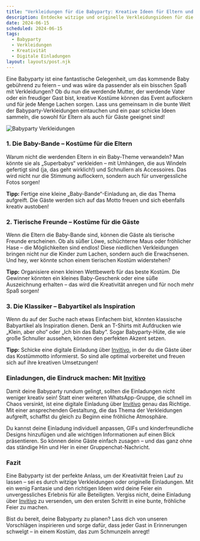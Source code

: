 ```yaml
---
title: "Verkleidungen für die Babyparty: Kreative Ideen für Eltern und Gäste"
description: Entdecke witzige und originelle Verkleidungsideen für die Babyparty, die für Lacher sorgen und das Event unvergesslich machen, inklusive Tipps für digitale Einladungen, die den perfekten Rahmen schaffen.
date: 2024-06-15
scheduled: 2024-06-15
tags:
  - Babyparty
  - Verkleidungen
  - Kreativität
  - Digitale Einladungen
layout: layouts/post.njk
---
```


Eine Babyparty ist eine fantastische Gelegenheit, um das kommende Baby gebührend zu feiern – und was wäre da passender als ein bisschen Spaß mit Verkleidungen? Ob du nun die werdende Mutter, der werdende Vater oder ein freudiger Gast bist, kreative Kostüme können das Event auflockern und für jede Menge Lachen sorgen. Lass uns gemeinsam in die bunte Welt der Babyparty-Verkleidungen eintauchen und ein paar schicke Ideen sammeln, die sowohl für Eltern als auch für Gäste geeignet sind!

![Babyparty Verkleidungen](/img/babyparty-costumes.webp)

### 1. **Die Baby-Bande – Kostüme für die Eltern**

Warum nicht die werdenden Eltern in ein Baby-Theme verwandeln? Man könnte sie als „Superbabys“ verkleiden – mit Umhängen, die aus Windeln gefertigt sind (ja, das geht wirklich!) und Schnullern als Accessoires. Das wird nicht nur die Stimmung auflockern, sondern auch für unvergessliche Fotos sorgen!

**Tipp:** Fertige eine kleine „Baby-Bande“-Einladung an, die das Thema aufgreift. Die Gäste werden sich auf das Motto freuen und sich ebenfalls kreativ austoben!

### 2. **Tierische Freunde – Kostüme für die Gäste**

Wenn die Eltern die Baby-Bande sind, können die Gäste als tierische Freunde erscheinen. Ob als süßer Löwe, schüchterne Maus oder fröhlicher Hase – die Möglichkeiten sind endlos! Diese niedlichen Verkleidungen bringen nicht nur die Kinder zum Lachen, sondern auch die Erwachsenen. Und hey, wer könnte schon einem tierischen Kostüm widerstehen?

**Tipp:** Organisiere einen kleinen Wettbewerb für das beste Kostüm. Die Gewinner könnten ein kleines Baby-Geschenk oder eine süße Auszeichnung erhalten – das wird die Kreativität anregen und für noch mehr Spaß sorgen!

### 3. **Die Klassiker – Babyartikel als Inspiration**

Wenn du auf der Suche nach etwas Einfachem bist, könnten klassische Babyartikel als Inspiration dienen. Denk an T-Shirts mit Aufdrucken wie „Klein, aber oho“ oder „Ich bin das Baby“. Sogar Babyparty-Hüte, die wie große Schnuller aussehen, können den perfekten Akzent setzen.

**Tipp:** Schicke eine digitale Einladung über [Invitivo](https://invitivo.com/), in der du die Gäste über das Kostümmotto informierst. So sind alle optimal vorbereitet und freuen sich auf ihre kreativen Umsetzungen!

### **Einladungen, die Eindruck machen: Mit [Invitivo](https://invitivo.com/create)**

Damit deine Babyparty rundum gelingt, sollten die Einladungen nicht weniger kreativ sein! Statt einer weiteren WhatsApp-Gruppe, die schnell im Chaos versinkt, ist eine digitale Einladung über [Invitivo](https://invitivo.com/) genau das Richtige. Mit einer ansprechenden Gestaltung, die das Thema der Verkleidungen aufgreift, schaffst du gleich zu Beginn eine fröhliche Atmosphäre.

Du kannst deine Einladung individuell anpassen, GIFs und kinderfreundliche Designs hinzufügen und alle wichtigen Informationen auf einen Blick präsentieren. So können deine Gäste einfach zusagen – und das ganz ohne das ständige Hin und Her in einer Gruppenchat-Nachricht.

### **Fazit**

Eine Babyparty ist der perfekte Anlass, um der Kreativität freien Lauf zu lassen – sei es durch witzige Verkleidungen oder originelle Einladungen. Mit ein wenig Fantasie und den richtigen Ideen wird deine Feier ein unvergessliches Erlebnis für alle Beteiligten. Vergiss nicht, deine Einladung über [Invitivo](https://invitivo.com/) zu versenden, um den ersten Schritt in eine bunte, fröhliche Feier zu machen.

Bist du bereit, deine Babyparty zu planen? Lass dich von unseren Vorschlägen inspirieren und sorge dafür, dass jeder Gast in Erinnerungen schwelgt – in einem Kostüm, das zum Schmunzeln anregt!
